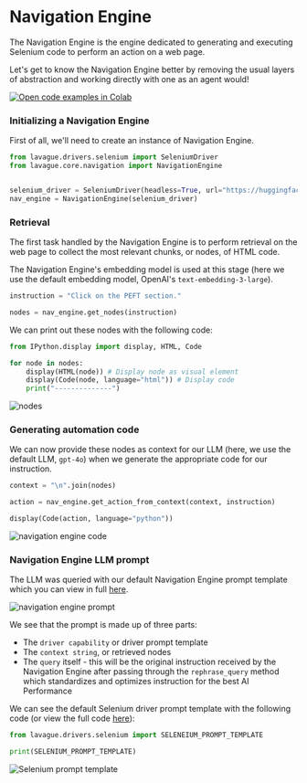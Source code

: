 # Navigation Engine

The Navigation Engine is the engine dedicated to generating and executing Selenium code to perform an action on a web page.

Let's get to know the Navigation Engine better by removing the usual layers of abstraction and working directly with one as an agent would!

<a target="_blank" href="https://colab.research.google.com/github/lavague-ai/lavague/blob/main/docs/docs/learn/notebooks/NavigationEngine.ipynb">
<img src="https://colab.research.google.com/assets/colab-badge.svg" alt="Open code examples in Colab"></a>

### Initializing a Navigation Engine

First of all, we'll need to create an instance of Navigation Engine.

```python
from lavague.drivers.selenium import SeleniumDriver
from lavague.core.navigation import NavigationEngine


selenium_driver = SeleniumDriver(headless=True, url="https://huggingface.co/docs")
nav_engine = NavigationEngine(selenium_driver)
```

### Retrieval

The first task handled by the Navigation Engine is to perform retrieval on the web page to collect the most relevant chunks, or nodes, of HTML code.

The Navigation Engine's embedding model is used at this stage (here we use the default embedding model, OpenAI's `text-embedding-3-large`).

```python
instruction = "Click on the PEFT section."

nodes = nav_engine.get_nodes(instruction)
```

We can print out these nodes with the following code:

```python
from IPython.display import display, HTML, Code

for node in nodes:
    display(HTML(node)) # Display node as visual element
    display(Code(node, language="html")) # Display code
    print("--------------")
```
![nodes](../../assets/nav-engine-nodes.png)

### Generating automation code

We can now provide these nodes as context for our LLM (here, we use the default LLM, `gpt-4o`) when we generate the appropriate code for our instruction.

```python
context = "\n".join(nodes)

action = nav_engine.get_action_from_context(context, instruction)

display(Code(action, language="python"))
```
![navigation engine code](../../assets/nav-engine-code.png)


### Navigation Engine LLM prompt

The LLM was queried with our default Navigation Engine prompt template which you can view in full [here](https://github.com/lavague-ai/LaVague/blob/9764805bd756d15c83943baa968d35f979242314/lavague-core/lavague/core/navigation.py#L28).

![navigation engine prompt](../../assets/nav-engine-prompt-template.png)

We see that the prompt is made up of three parts:

- The `driver capability` or driver prompt template
- The `context string`, or retrieved nodes
- The `query` itself - this will be the original instruction received by the Navigation Engine after passing through the `rephrase_query` method which standardizes and optimizes instruction for the best AI Performance

We can see the default Selenium driver prompt template with the following code (or view the full code [here](https://github.com/lavague-ai/LaVague/blob/9764805bd756d15c83943baa968d35f979242314/lavague-integrations/drivers/lavague-drivers-selenium/lavague/drivers/selenium/base.py#L177)):

```python
from lavague.drivers.selenium import SELENEIUM_PROMPT_TEMPLATE

print(SELENIUM_PROMPT_TEMPLATE)
```
![Selenium prompt template](../../assets/selenium-driver-prompt-template.png)


